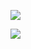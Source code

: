 
![](https://raw.githubusercontent.com/SecHex/github-stats/master/generated/overview.svg#gh-dark-mode-only)


![](https://komarev.com/ghpvc/?username=SecHex&color=grey)











